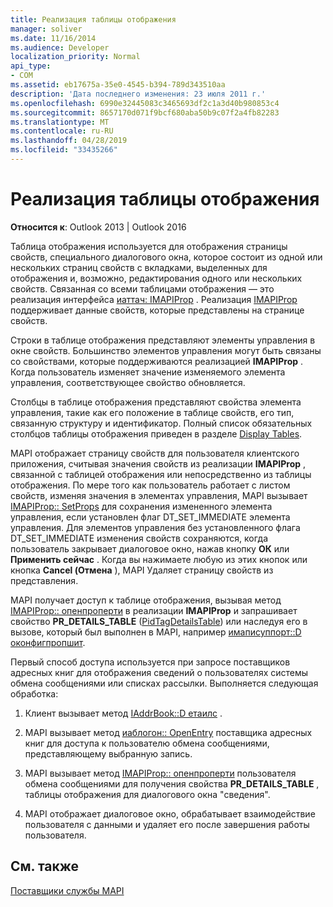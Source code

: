 ```yaml
---
title: Реализация таблицы отображения
manager: soliver
ms.date: 11/16/2014
ms.audience: Developer
localization_priority: Normal
api_type:
- COM
ms.assetid: eb17675a-35e0-4545-b394-789d343510aa
description: 'Дата последнего изменения: 23 июля 2011 г.'
ms.openlocfilehash: 6990e32445083c3465693df2c1a3d40b980853c4
ms.sourcegitcommit: 8657170d071f9bcf680aba50b9c07f2a4fb82283
ms.translationtype: MT
ms.contentlocale: ru-RU
ms.lasthandoff: 04/28/2019
ms.locfileid: "33435266"
---
```

# <a name="display-table-implementation"></a>Реализация таблицы отображения

  
  
**Относится к**: Outlook 2013 | Outlook 2016 
  
Таблица отображения используется для отображения страницы свойств, специального диалогового окна, которое состоит из одной или нескольких страниц свойств с вкладками, выделенных для отображения и, возможно, редактирования одного или нескольких свойств. Связанная со всеми таблицами отображения — это реализация интерфейса [иаттач: IMAPIProp](iattachimapiprop.md) . Реализация [IMAPIProp](imapipropiunknown.md) поддерживает данные свойств, которые представлены на странице свойств. 
  
Строки в таблице отображения представляют элементы управления в окне свойств. Большинство элементов управления могут быть связаны со свойствами, которые поддерживаются реализацией **IMAPIProp** . Когда пользователь изменяет значение изменяемого элемента управления, соответствующее свойство обновляется. 
  
Столбцы в таблице отображения представляют свойства элемента управления, такие как его положение в таблице свойств, его тип, связанную структуру и идентификатор. Полный список обязательных столбцов таблицы отображения приведен в разделе [Display Tables](display-tables.md).
  
MAPI отображает страницу свойств для пользователя клиентского приложения, считывая значения свойств из реализации **IMAPIProp** , связанной с таблицей отображения или непосредственно из таблицы отображения. По мере того как пользователь работает с листом свойств, изменяя значения в элементах управления, MAPI вызывает [IMAPIProp:: SetProps](imapiprop-setprops.md) для сохранения измененного элемента управления, если установлен флаг DT_SET_IMMEDIATE элемента управления. Для элементов управления без установленного флага DT_SET_IMMEDIATE изменения свойств сохраняются, когда пользователь закрывает диалоговое окно, нажав кнопку **ОК** или **Применить сейчас** . Когда вы нажимаете любую из этих кнопок или кнопка **Cancel (Отмена** ), MAPI Удаляет страницу свойств из представления. 
  
MAPI получает доступ к таблице отображения, вызывая метод [IMAPIProp:: опенпроперти](imapiprop-openproperty.md) в реализации **IMAPIProp** и запрашивает свойство **PR_DETAILS_TABLE** ([PidTagDetailsTable](pidtagdetailstable-canonical-property.md)) или наследуя его в вызове, который был выполнен в MAPI, например [имаписуппорт::D оконфигпропшит](imapisupport-doconfigpropsheet.md).
  
Первый способ доступа используется при запросе поставщиков адресных книг для отображения сведений о пользователях системы обмена сообщениями или списках рассылки. Выполняется следующая обработка:
  
1. Клиент вызывает метод [IAddrBook::D етаилс](iaddrbook-details.md) . 
    
2. MAPI вызывает метод [иаблогон:: OpenEntry](iablogon-openentry.md) поставщика адресных книг для доступа к пользователю обмена сообщениями, представляющему выбранную запись. 
    
3. MAPI вызывает метод [IMAPIProp:: опенпроперти](imapiprop-openproperty.md) пользователя обмена сообщениями для получения свойства **PR_DETAILS_TABLE** , таблицы отображения для диалогового окна "сведения". 
    
4. MAPI отображает диалоговое окно, обрабатывает взаимодействие пользователя с данными и удаляет его после завершения работы пользователя. 
    
## <a name="see-also"></a>См. также



[Поставщики службы MAPI](mapi-service-providers.md)

